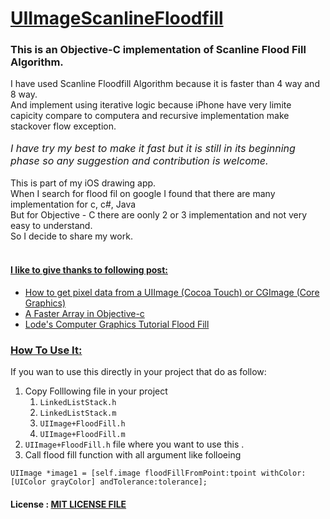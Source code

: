 <html>
	<head>
		<title></title>
	</head>
	<body>
		<h1>
			<u><strong>UIImageScanlineFloodfill</strong></u></h1>
		<h3>
			This is an Objective-C implementation of Scanline Flood Fill Algorithm.</h3>
		<div>
			I have used Scanline Floodfill Algorithm because it is faster than 4 way and 8 way.</div>
		<div>
			And implement using&nbsp;iterative logic because iPhone have very limite capicity compare to computera and&nbsp;recursive implementation make stackover flow exception.</div>
		<div>
			&nbsp;</div>
		<address>
			<span style="font-size:16px;"><em>I have try my best to make it fast but it is still in its beginning phase so any suggestion and contribution is welcome.</em></span></address>
		<div>
			&nbsp;</div>
		<div>
			This is part of my iOS drawing app.</div>
		<div>
			When I search for flood fil on google I found that there are many implementation for c, c#, Java</div>
		<div>
			But for Objective - C there are oonly 2 or 3 implementation and not very easy to understand.</div>
		<div>
			So I decide to share my work.</div>
		<div>
			&nbsp;</div>
		<h4>
			<strong><u>I like to give thanks to following post:</u></strong></h4>
		<ul>
			<li>
				<a href="http://stackoverflow.com/questions/448125/how-to-get-pixel-data-from-a-uiimage-cocoa-touch-or-cgimage-core-graphics">How to get pixel data from a UIImage (Cocoa Touch) or CGImage (Core Graphics)</a></li>
			<li>
				<a href="http://iwantmyreal.name/blog/2012/09/29/a-faster-array-in-objective-c/">A Faster Array in Objective-c</a></li>
			<li>
				<a href="http://lodev.org/cgtutor/floodfill.html">Lode&#39;s Computer Graphics Tutorial Flood Fill</a></li>
		</ul>
		<h3>
			<u><strong>How To Use It:</strong></u></h3>
		<p>
			If you wan to use this directly in your project that do as follow:</p>
		<ol>
			<li>
				Copy Folllowing file in your project
				<ol>
					<li>
						<code>LinkedListStack.h</code></li>
					<li>
						<code>LinkedListStack.m</code></li>
					<li>
						<code>UIImage+FloodFill.h</code></li>
					<li>
						<code>UIImage+FloodFill.m</code></li>
				</ol>
			</li>
			<li>
				<code>UIImage+FloodFill.h</code> file where you want to use this .</li>
			<li>
				Call flood fill function with all argument like folloeing</li>
		</ol>
		<p>
			<code>UIImage *image1 = [self.image floodFillFromPoint:tpoint withColor:[UIColor grayColor] andTolerance:tolerance];</code></p>
		<h4>
			License : <a href="https://github.com/chinatndave/UIImageScanlineFloodfill/blob/master/LICENSE">MIT LICENSE FILE</a></h4>
	</body>
</html>